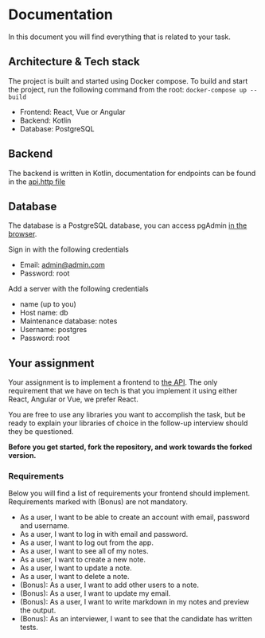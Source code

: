 # Documentation

In this document you will find everything that is related to your task.

## Architecture & Tech stack

The project is built and started using Docker compose.
To build and start the project, run the following command from the root: `docker-compose up --build`

- Frontend: React, Vue or Angular
- Backend: Kotlin
- Database: PostgreSQL

## Backend

The backend is written in Kotlin, documentation for endpoints can be found in the [api.http file](./api.http)

## Database

The database is a PostgreSQL database, you can access pgAdmin [in the browser](http://localhost:8888).

Sign in with the following credentials
- Email: admin@admin.com
- Password: root

Add a server with the following credentials
- name (up to you)
- Host name: db
- Maintenance database: notes
- Username: postgres
- Password: root

## Your assignment

Your assignment is to implement a frontend to [the API](./api.http).
The only requirement that we have on tech is that you implement it using either React, Angular or Vue, we prefer React.

You are free to use any libraries you want to accomplish the task, but be ready to
explain your libraries of choice in the follow-up interview should they be questioned.

**Before you get started, fork the repository, and work towards the forked version.**

### Requirements

Below you will find a list of requirements your frontend should implement.
Requirements marked with (Bonus) are not mandatory.

- As a user, I want to be able to create an account with email, password and username.
- As a user, I want to log in with email and password.
- As a user, I want to log out from the app.
- As a user, I want to see all of my notes.
- As a user, I want to create a new note.
- As a user, I want to update a note.
- As a user, I want to delete a note.
- (Bonus): As a user, I want to add other users to a note.
- (Bonus): As a user, I want to update my email.
- (Bonus): As a user, I want to write markdown in my notes and preview the output.
- (Bonus): As an interviewer, I want to see that the candidate has written tests.